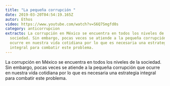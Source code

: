 ```yaml
---
title: "La pequeña corrupción "
date: 2019-03-20T04:54:19.165Z
autor: Ethos
video: https://www.youtube.com/watch?v=S6Q7Smgfd0s
category: anticorrupcion
extracto: La corrupción en México se encuentra en todos los niveles de la
  sociedad. Sin embargo, pocas veces se atiende a la pequeña corrupción que
  ocurre en nuestra vida cotidiana por lo que es necesaria una estrategia
  integral para combatir este problema.
---
```

La corrupción en México se encuentra en todos los niveles de la sociedad. Sin embargo, pocas veces se atiende a la pequeña corrupción que ocurre en nuestra vida cotidiana por lo que es necesaria una estrategia integral para combatir este problema.